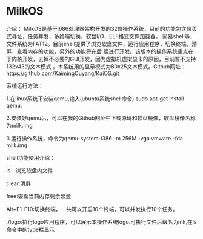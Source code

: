 # MilkOS
介绍：
MilkOS是基于i686处理器架构开发的32位操作系统，目前的功能包含段页式寻址，任务并发，多终端切换，软盘I/O，ELF格式文件加载器，
简易shell等，文件系统为FAT12。目前shell提供了浏览软盘文件，运行应用程序，切换终端，清屏，查看内存的功能，另外的功能将在后
续进行开发。该版本的操作系统重点在于内核开发，去掉不必要的GUI开发，因为虚拟机虚拟显卡的原因，目前暂不支持132x43的文本模式
，本系统用的显示模式为80x25文本模式。Github网址：https://github.com/KaimingOuyang/KaiOS.git


系统运行方法：

1.在linux系统下安装qemu,输入(ubuntu系统shell命令):sudo apt-get install qemu.

2.安装好qemu后，可以在我的Github网址中下载源码和软盘镜像，软盘镜像名称为milk.img

3.运行操作系统，命令为qemu-system-i386 -m 256M -vga vmware -fda milk.img


shell功能使用介绍：

ls：浏览软盘内文件

clear:清屏

free:查看当前内存剩余容量

Alt+F1-F10:切换终端，一共可以开启10个终端，可以并发执行10个任务。

./logo:执行logo应用程序，可以展示本操作系统logo.可执行文件后缀名为mk,在ls命令中的type栏显示

